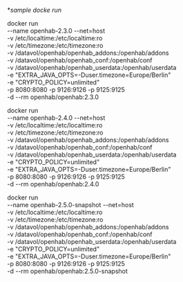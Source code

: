 

**sample docke run*
    
docker run         \
	--name openhab-2.3.0     --net=host        \
	-v /etc/localtime:/etc/localtime:ro         \
	-v /etc/timezone:/etc/timezone:ro         \
	-v /datavol/openhab/openhab_addons:/openhab/addons         \
	-v /datavol/openhab/openhab_conf:/openhab/conf         \
	-v /datavol/openhab/openhab_userdata:/openhab/userdata         \
	-e "EXTRA_JAVA_OPTS=-Duser.timezone=Europe/Berlin"    \
	-e "CRYPTO_POLICY=unlimited"    \
	-p 8080:8080 -p 9126:9126 -p 9125:9125    \
	-d         --rm         openhab/openhab:2.3.0

docker run         \
	--name openhab-2.4.0     --net=host        \
	-v /etc/localtime:/etc/localtime:ro         \
	-v /etc/timezone:/etc/timezone:ro         \
	-v /datavol/openhab/openhab_addons:/openhab/addons         \
	-v /datavol/openhab/openhab_conf:/openhab/conf         \
	-v /datavol/openhab/openhab_userdata:/openhab/userdata         \
	-e "CRYPTO_POLICY=unlimited"    \
	-e "EXTRA_JAVA_OPTS=-Duser.timezone=Europe/Berlin"    \
	-p 8080:8080 -p 9126:9126 -p 9125:9125    \
	-d         --rm         openhab/openhab:2.4.0

docker run         \
	--name openhab-2.5.0-snapshot  --net=host          \
	-v /etc/localtime:/etc/localtime:ro         \
	-v /etc/timezone:/etc/timezone:ro         \
	-v /datavol/openhab/openhab_addons:/openhab/addons         \
	-v /datavol/openhab/openhab_conf:/openhab/conf         \
	-v /datavol/openhab/openhab_userdata:/openhab/userdata         \
	-e "CRYPTO_POLICY=unlimited"    \
	-e "EXTRA_JAVA_OPTS=-Duser.timezone=Europe/Berlin"    \
	-p 8080:8080 -p 9126:9126 -p 9125:9125    \
	-d         --rm         openhab/openhab:2.5.0-snapshot


